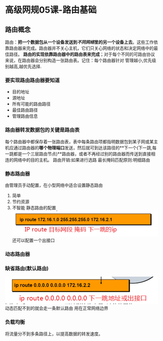 # 高级网规05课-路由基础
## 路由概念
路由：**把一个数据包从一个设备发送到*不同网络*里的另一个设备上去**。这些工作依靠路由器来完成。路由器并不关心主机，它们只关心网络的状态和决定网络中的最佳路径。
**路由的实现依靠路由器中的路由表来完成**；对于每个不同的可路由协议来说，在路由器会分别构造一张路由表。记住：每个路由器针对
管理越小,优先级别越高,越优先选择.
### 要实现路由路由器要知道
- 目的地址
- 源地址
- 所有可能的路由路径
- 最佳路由路径
- 管理路由信息
### 路由器转发数据包的关键是路由表
每个路由器中都保存着一张路由表，表中每条路由项都指明数据包到某子网或某主机应通过路由器的**哪个物理端口**发送，然后就可到达该路径的**下一个(下一跳,每一跳都是一个三层路由节点)**路由器，或者不再经过别的路由器而传送到直接相连的网络中的目的主机。
路由开销:如果进行选路
最长掩码匹配原则:明细路由
### 静态路由器
由管理员手动配置，在小型网络中适合设置静态路由
1. 简单
2. 节约资源
3. 不智能
静态路由的配置
![](img/2019-08-01-19-04-02.png)
还可以配置一个出接口
### 动态路由器
### 缺省路由(默认路由)
![](img/2019-08-01-19-22-25.png)
动态匹配不到的就会走一条默认路由
用在正常网络边界
### 负载均衡
将流量分不到多条路径上，以提高数据的转发速度。